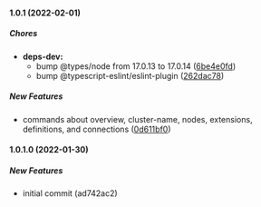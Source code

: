 #### 1.0.1 (2022-02-01)

##### Chores

* **deps-dev:**
  *  bump @types/node from 17.0.13 to 17.0.14 ([6be4e0fd](https://github.com/KristjanTammekivi/rabbitmq-admin/commit/6be4e0fd78994b8d3b209615dbbce681917baf8c))
  *  bump @typescript-eslint/eslint-plugin ([262dac78](https://github.com/KristjanTammekivi/rabbitmq-admin/commit/262dac78f95838b864119e71bc817e0b22abd4d7))

##### New Features

*  commands about overview, cluster-name, nodes, extensions, definitions, and connections ([0d611bf0](https://github.com/KristjanTammekivi/rabbitmq-admin/commit/0d611bf01d0b549cceb80df99179b8940dbc6d03))

#### 1.0.1.0 (2022-01-30)

##### New Features

*  initial commit (ad742ac2)

